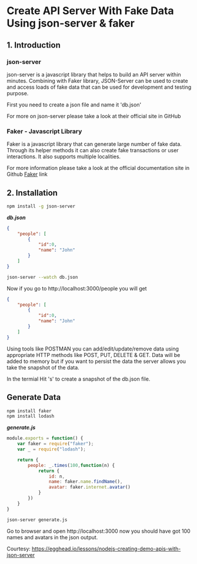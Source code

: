 # Create API Server With Fake Data Using json-server & faker 
## 1. Introduction
### json-server
json-server is a javascript library that helps to build an API server within minutes. Combining with Faker library, JSON-Server can be used to create and access loads of fake data that can be used for development and testing purpose.

First you need to create a json file and name it 'db.json'

For more on json-server please take a look at their official site in GitHub
### Faker - Javascript Library
Faker is a javascript library that can generate large number of fake data. Through its helper methods it can also create fake transactions or user interactions. It also supports multiple localities.

For more information please take a look at the official documentation site in Github [Faker](https://github.com/marak/Faker.js/) link

## 2. Installation
```sh
npm install -g json-server
```
_**db.json**_
```json
{
    "people": [
        {
            "id":0,
            "name": "John"
        }
    ]
}
```
```sh
json-server --watch db.json
```
Now if you go to http://localhost:3000/people you will get
```json
{
    "people": [
        {
            "id":0,
            "name": "John"
        }
    ]
}
```
Using tools like POSTMAN you can add/edit/update/remove data using appropriate HTTP methods like POST, PUT, DELETE & GET. Data will be added to memory but if you want to persist the data the server allows you take the snapshot of the data.

In the termial Hit 's' to create a snapshot of the db.json file.
## Generate Data
```sh
npm install faker
npm install lodash
```
_**generate.js**_
```javascript
module.exports = function() {
    var faker = require("faker");
    var _ = require("lodash");

    return {
        people: _.times(100,function(n) {
            return {
                id: n,
                name: faker.name.findName(),
                avatar: faker.internet.avatar()
            }
        })
    }
}
```
```sh
json-server generate.js
```
Go to browser and open http://localhost:3000 now you should have got 100 names and avatars in the json output.

Courtesy: https://egghead.io/lessons/nodejs-creating-demo-apis-with-json-server
